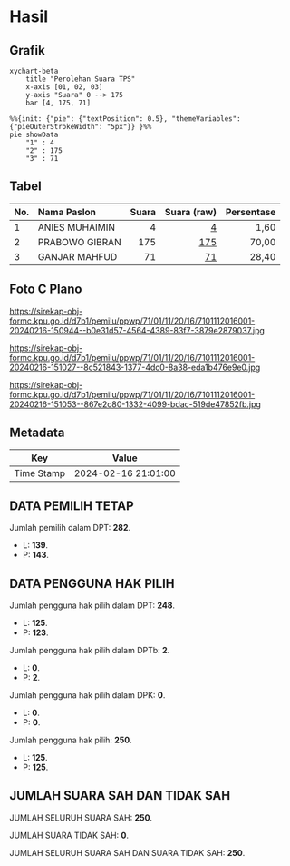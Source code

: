 # Hasil

## Grafik

```mermaid
xychart-beta
    title "Perolehan Suara TPS"
    x-axis [01, 02, 03]
    y-axis "Suara" 0 --> 175
    bar [4, 175, 71]
```

```mermaid
%%{init: {"pie": {"textPosition": 0.5}, "themeVariables": {"pieOuterStrokeWidth": "5px"}} }%%
pie showData
    "1" : 4
    "2" : 175
    "3" : 71
```

## Tabel

| No. | Nama Paslon    | Suara | Suara (raw) | Persentase |
|:--- |:-------------- | -----:| -----------:| ----------:|
| 1   | ANIES MUHAIMIN | 4     | [4][p-1]    | 1,60       |
| 2   | PRABOWO GIBRAN | 175   | [175][p-2]  | 70,00      |
| 3   | GANJAR MAHFUD  | 71    | [71][p-3]   | 28,40      |


[p-1]: https://github.com/gigit-pemilu/pemilu-2024-71-sulawesi-utara/blob/main/pilpres/hitung-suara/sub/71-sulawesi-utara/sub/01-bolaang-mongondow/sub/11-dumoga-utara/sub/2016-mopugad-selatan-satu/sub/001-tps/sub/paslon-1.txt
[p-2]: https://github.com/gigit-pemilu/pemilu-2024-71-sulawesi-utara/blob/main/pilpres/hitung-suara/sub/71-sulawesi-utara/sub/01-bolaang-mongondow/sub/11-dumoga-utara/sub/2016-mopugad-selatan-satu/sub/001-tps/sub/paslon-2.txt
[p-3]: https://github.com/gigit-pemilu/pemilu-2024-71-sulawesi-utara/blob/main/pilpres/hitung-suara/sub/71-sulawesi-utara/sub/01-bolaang-mongondow/sub/11-dumoga-utara/sub/2016-mopugad-selatan-satu/sub/001-tps/sub/paslon-3.txt

## Foto C Plano

https://sirekap-obj-formc.kpu.go.id/d7b1/pemilu/ppwp/71/01/11/20/16/7101112016001-20240216-150944--b0e31d57-4564-4389-83f7-3879e2879037.jpg

https://sirekap-obj-formc.kpu.go.id/d7b1/pemilu/ppwp/71/01/11/20/16/7101112016001-20240216-151027--8c521843-1377-4dc0-8a38-eda1b476e9e0.jpg

https://sirekap-obj-formc.kpu.go.id/d7b1/pemilu/ppwp/71/01/11/20/16/7101112016001-20240216-151053--867e2c80-1332-4099-bdac-519de47852fb.jpg


## Metadata

| Key        | Value               |
| ---------- | ------------------- |
| Time Stamp | 2024-02-16 21:01:00 |


## DATA PEMILIH TETAP

Jumlah pemilih dalam DPT: **282**.
 * L: **139**.
 * P: **143**.

## DATA PENGGUNA HAK PILIH

Jumlah pengguna hak pilih dalam DPT: **248**.
 * L: **125**.
 * P: **123**.

Jumlah pengguna hak pilih dalam DPTb: **2**.
 * L: **0**.
 * P: **2**.

Jumlah pengguna hak pilih dalam DPK: **0**.
 * L: **0**.
 * P: **0**.

Jumlah pengguna hak pilih: **250**.
 * L: **125**.
 * P: **125**.

## JUMLAH SUARA SAH DAN TIDAK SAH

JUMLAH SELURUH SUARA SAH: **250**.

JUMLAH SUARA TIDAK SAH: **0**.

JUMLAH SELURUH SUARA SAH DAN SUARA TIDAK SAH: **250**.



